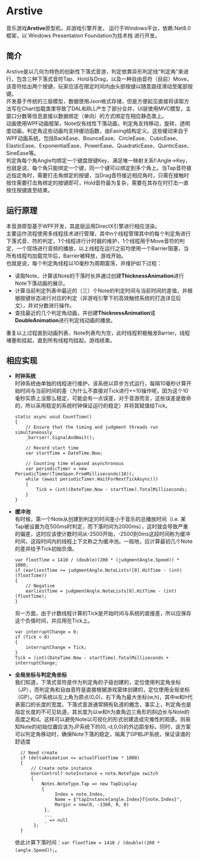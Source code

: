 # Arstive
音乐游戏**Arstive**原型机，非游戏引擎开发，
运行于Windows平台，依赖.Net8.0框架，以
Windows Presentation Foundation为技术栈
进行开发。

## 简介
Arstive是以几何为特色的创新性下落式音游，判定依靠异形判定线“判定角”来进行，包含三种下落式音符Tap、Hold与Drag，以及一种自由音符（目前）Move，该音符给出两个按键，玩家应该在限定时间内由头部按键以随意路径滑动至尾部按键。<br/>
开发基于传统的三层模型，数据使用Json格式存储，但是方便起见直接将读取方法写在Chart加载类里导致了DAL和BLL产生了部分合并，UI层使用MVC模型，主窗口分数等信息直接以数据绑定（单向）的方式绑定在相应静态类上。<br/>
动画使用WPF动画框架，Note仅有线性下落动画，判定角支持移动，旋转，透明度动画，判定角这些动画均支持缓动函数，由Easing结构定义。这些缓动来自于WPF动画系统，包括BackEase、BounceEase、CircleEase、CubicEase、ElasticEase、ExponentialEase、PowerEase、QuadraticEase、QuinticEase、SineEase等。<br/>
判定角每个角Angle均绑定一个键盘按键Key，满足唯一映射关系f:Angle→Key，也就是说，每个角只能绑定一个键，同一个键可以绑定到多个角上。当Tap音符接近指定角时，需要打击角绑定的按键，当Drag音符接近相应角时，只需在接触时按住需要打击角绑定的按键即可，Hold音符最为复杂，需要在其存在时打击一直按住按键直至结束。

## 运行原理
本音游原型基于WPF开发，其底层运用DirectX引擎进行相应渲染。
<br/>
主要运作流程使用多线程技术进行管理，其中n个线程管理其中的每个判定角进行下落式音、符的判定，1个线程进行计时器的维护，1个线程用于Move音符的判定，一个现场进行音频的播放，以上线程在运行之前均使用一个Barrier阻塞，当所有线程均加载完毕后，Barrier被释放，游戏开始。<br/>
也就是说，每个判定角线程以10毫秒为周期震荡，并维护如下过程：
- 读取Note，计算该Note的下落时长并通过创建**ThicknessAnimation**进行Note下落动画的展示。
- 计算当前判定列表中最近的（三）个Note的判定时间与当前时间的差值，并根据按键状态进行对应的判定（非游戏引擎下的高效触控系统的打造详见后文），并对分数进行操作。
- 查找最近的几个判定角动画，并创建**ThicknessAnimation**或**DoubleAnimation**进行判定线动画的播放。

重复以上过程直到动画列表、Note列表均为空，此时线程积极触发Barrier，线程堵塞和挂起，直到所有线程均挂起，游戏结束。

## 相应实现
- **时钟系统**<br/>
  时钟系统由单独的线程进行维护，该系统以异步方式运行，每隔10毫秒计算开始时间与当前时间的差（为什么不直接对Tick进行+=10操作呢，因为这个10毫秒实质上没那么稳定，可能会有一点误差，对于音游而言，这些误差是致命的，所以采用稳定的系统时钟保证运行的稳定）并将其赋值给Tick。
  ```
  static async void CountTime()
  {
      // Ensure that the timing and judgment threads run simultaneously
      _barrier!.SignalAndWait();
  
      // Record start time
      var startTime = DateTime.Now;

      // Counting time elapsed asynchronous
      var periodicTimer = new PeriodicTimer(TimeSpan.FromMilliseconds(10));
      while (await periodicTimer.WaitForNextTickAsync())
      {
          Tick = (int)(DateTime.Now - startTime).TotalMilliseconds;
      }
  }
  ```
- **缓冲池**<br/>
  有时候，第一个Note从创建到判定的时间差小于音乐的总播放时间（i.e. 某Tap被设置为在500ms时判定，而下落时间为2000ms），这时就会导致严重的偏差，这时应该使计数时间从-2500开始，-2500到0ms这段时间称为缓冲时间，这段时间内的线程上下文称之为缓冲池。一般地，应计算最初几个Note的差并给予Tick初始负值。
    ```
    var flootTime = 1410 / (double)(200 * (judgmentAngle.Speed)) * 1000;
    if (earliestTime >= judgmentAngle.NoteLists![0].HitTime - (int)(flootTime))
    {
        // Negative
        earliestTime = judgmentAngle.NoteLists[0].HitTime - (int)(flootTime);
    }
    ```
  另一方面，由于计数线程计算的Tick是开始时间与系统的直接差，所以应保存这个负值时间，并应用在Tick上。
  ```
  var interruptChange = 0;
  if (Tick < 0)
  {
      interruptChange = Tick;
  }
  Tick = (int)(DateTime.Now - startTime).TotalMilliseconds + interruptChange;
  ```
- **全局坐标与判定角坐标**<br/>
  我们知道，下落式音符是作为判定角的子级创建的，定位使用判定角坐标（JP），而判定角和自由音符是直接根据游戏窗体创建的，定位使用全局坐标（GP）。GP系统以左上角为原点(0,0)，右下角为最大坐标(w,h)，其中w和h代表窗口的长度的宽度。下落式音游通常拥有轨道的概念，事实上，判定角也是指定长度的不可见轨道，其长度为以w和h为直角边三角形的斜边长与Note的高度之和d。这样可以避免Note以可视化的形式创建造成灾难性的观感。则易知Note的初始位置应该为JP系统下的(0,-d,0,0)的外边距坐标，同时，该方案可以判定角移动时，确保Note下落的稳定，隔离了GP和JP系统，保证读谱的舒适度 
  ```
    // Need create
    if (deltaAnimation <= actualFlootTime * 1000)
    {
        // Create note instance
        UserControl? noteInstance = note.NoteType switch
        {
            Notes.NoteType.Tap => new TapDisplay
            {
                 Index = note.Index,
                 Name = $"tapInstance{angle.Index}T{note.Index}",
                 Margin = new(0, -1360, 0, 0)
             },
             ...
             _ => null
         };
    }
    ```
  依此计算下落时间：`var flootTime = 1410 / (double)(200 * (angle.Speed));`。
